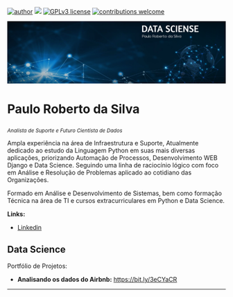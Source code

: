 

[![author](https://img.shields.io/badge/author-carlosfab-red.svg)](https://www.linkedin.com/in/carlosfab) [![](https://img.shields.io/badge/python-3.7+-blue.svg)](https://www.python.org/downloads/release/python-365/) [![GPLv3 license](https://img.shields.io/badge/License-GPLv3-blue.svg)](http://perso.crans.org/besson/LICENSE.html) [![contributions welcome](https://img.shields.io/badge/contributions-welcome-brightgreen.svg?style=flat)](https://github.com/carlosfab/data_science/issues)

<p align="center">
  <img src="Banner_ok.jpg" >
</p>

# Paulo Roberto da Silva
<sub>*Analista de Suporte e Futuro Cientista de Dados*</sub>

Ampla experiência na área de Infraestrutura e Suporte, Atualmente dedicado ao estudo da Linguagem Python em suas mais diversas aplicações, priorizando Automação de Processos, Desenvolvimento WEB Django e Data Science.
Seguindo uma linha de raciocínio lógico com foco em Análise e Resolução de Problemas aplicado ao cotidiano das Organizações.

Formado em Análise e Desenvolvimento de Sistemas, bem como formação Técnica na área de TI e cursos extracurriculares em Python e Data Science.

<!--**Background in:** Python, Machine Learning, Space Operations and Mathematical Optimisation.-->
**Links:**
* [Linkedin](https://www.linkedin.com/in/paulo-roberto-da-silva-88033b164)
<!--* [Medium](https://www.medium.com)-->

## Data Science
Portfólio de Projetos:

* **Analisando os dados do Airbnb:** https://bit.ly/3eCYaCR

<!--* **Como Implementar Regressão Linear com Python:** https://bit.ly/2Li5pzY
* **Data Science: Investigando o naufrágio do Titanic:** https://bit.ly/2Ubr5SH
* **Como Tratar Dados Ausentes com Pandas:** https://bit.ly/31KWSMN
* **XGBoost: aprenda este algoritmo de Machine Learning em Python:** https://bit.ly/2UbRhws
* **Como criar uma Wordcloud em Python:** https://bit.ly/2OxsphM
* **Como lidar com dados desbalanceados:** https://bit.ly/2ZlaNsV
-->
---
